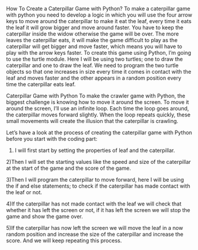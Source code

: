 How To Create a Caterpillar Game with Python?
To make a caterpillar game with python you need to develop a logic in which you will use the four arrow keys to move around the caterpillar to make it eat the leaf, every time it eats the leaf it will grow bigger and move around faster. You have to keep the caterpillar inside the widow otherwise the game will be over.
The more leaves the caterpillar eats, it will make the game difficult to play as the caterpillar will get bigger and move faster, which means you will have to play with the arrow keys faster.
To create this game using Python, I’m going to use the turtle module. Here I will be using two turtles; one to draw the caterpillar and one to draw the leaf. We need to program the two turtle objects so that one increases in size every time it comes in contact with the leaf and moves faster and the other appears in a random position every time the caterpillar eats leaf.

Caterpillar Game with Python
To make the crawler game with Python, the biggest challenge is knowing how to move it around the screen. To move it around the screen, I’ll use an infinite loop. Each time the loop goes around, the caterpillar moves forward slightly. When the loop repeats quickly, these small movements will create the illusion that the caterpillar is crawling.

Let’s have a look at the process of creating the caterpillar game with Python before you start with the coding part:
1) I will first start by setting the properties of leaf and the caterpillar.
   
2)Then I will set the starting values like the speed and size of the caterpillar at the start of the game and the score of the game.

3)Then I will program the caterpillar to move forward, here I will be using the if and else statements; to check if the caterpillar has made contact with the leaf or not.

4)If the caterpillar has not made contact with the leaf we will check that whether it has left the screen or not, if it has left the screen we will stop the game and show the game over.

5)If the caterpillar has now left the screen we will move the leaf in a now random position and increase the size of the caterpillar and increase the score. 
  And we will keep repeating this process.
